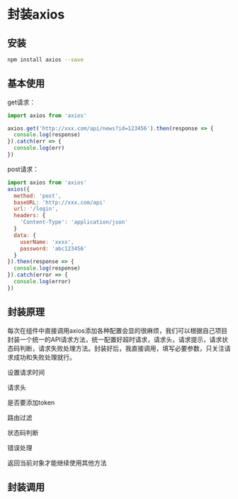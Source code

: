 # 封装axios

## 安装

```sh
npm install axios --save
```

## 基本使用

get请求：

```js
import axios from 'axios'

axios.get('http://xxx.com/api/news?id=123456').then(response => {
  console.log(response)
}).catch(err => {
  console.log(err)
})
```

post请求：
```js
import axios from 'axios'
axios({
  method: 'post',
  baseURL: 'http://xxx.com/api'
  url: '/login',
  headers: {
    'Content-Type': 'application/json'
  }
  data: {
    userName: 'xxxx',
    password: 'abc123456'
  }
}).then(response => {
  console.log(response)
}).catch(error => {
  console.log(error)
})
```
## 封装原理

每次在组件中直接调用axios添加各种配置会显的很麻烦，我们可以根据自己项目封装一个统一的API请求方法，统一配置好超时请求，请求头，请求提示，请求状态码判断，请求失败处理方法。封装好后，我直接调用，填写必要参数，只关注请求成功和失败处理就行。

设置请求时间

请求头

是否要添加token

路由过滤

状态码判断

错误处理



返回当前对象才能继续使用其他方法

## 封装调用